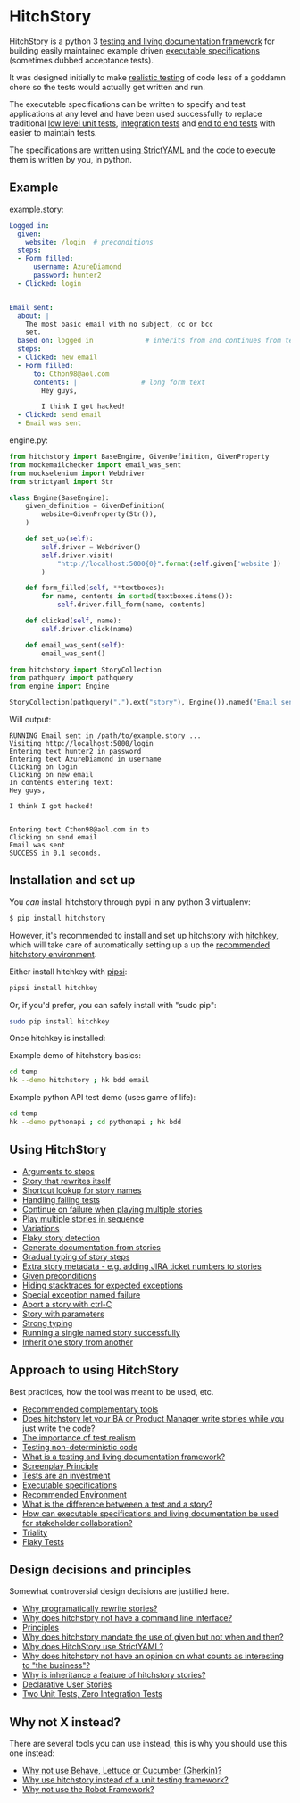 # HitchStory


HitchStory is a python 3
[testing and living documentation framework](https://hitchdev.com/hitchstory/approach/testing-and-living-documentation) for building easily
maintained example driven [executable specifications](https://hitchdev.com/hitchstory/approach/executable-specifications) (sometimes dubbed
acceptance tests).

It was designed initially to make [realistic testing](https://hitchdev.com/hitchstory/approach/test-realism) of code less
of a goddamn chore so the tests would actually get written and run.

The executable specifications can be written to specify and test applications at
any level and have been used successfully to replace traditional
[low level unit tests](https://hitchdev.com/hitchstory/), [integration tests](https://hitchdev.com/hitchstory/) and [end to end tests](https://hitchdev.com/hitchstory/)
with easier to maintain tests.

The specifications are [written using StrictYAML](https://hitchdev.com/hitchstory/why/strictyaml) and the
code to execute them is written by you, in python.


## Example








example.story:

```yaml
Logged in:
  given:
    website: /login  # preconditions
  steps:
  - Form filled:
      username: AzureDiamond
      password: hunter2
  - Clicked: login


Email sent:
  about: |
    The most basic email with no subject, cc or bcc
    set.
  based on: logged in             # inherits from and continues from test above
  steps:
  - Clicked: new email
  - Form filled:
      to: Cthon98@aol.com
      contents: |                # long form text
        Hey guys,

        I think I got hacked!
  - Clicked: send email
  - Email was sent

```









engine.py:

```python
from hitchstory import BaseEngine, GivenDefinition, GivenProperty
from mockemailchecker import email_was_sent
from mockselenium import Webdriver
from strictyaml import Str

class Engine(BaseEngine):
    given_definition = GivenDefinition(
        website=GivenProperty(Str()),
    )

    def set_up(self):
        self.driver = Webdriver()
        self.driver.visit(
            "http://localhost:5000{0}".format(self.given['website'])
        )

    def form_filled(self, **textboxes):
        for name, contents in sorted(textboxes.items()):
            self.driver.fill_form(name, contents)

    def clicked(self, name):
        self.driver.click(name)

    def email_was_sent(self):
        email_was_sent()

```









```python
from hitchstory import StoryCollection
from pathquery import pathquery
from engine import Engine

StoryCollection(pathquery(".").ext("story"), Engine()).named("Email sent").play()

```

Will output:
```
RUNNING Email sent in /path/to/example.story ...
Visiting http://localhost:5000/login
Entering text hunter2 in password
Entering text AzureDiamond in username
Clicking on login
Clicking on new email
In contents entering text:
Hey guys,

I think I got hacked!


Entering text Cthon98@aol.com in to
Clicking on send email
Email was sent
SUCCESS in 0.1 seconds.
```












## Installation and set up

You *can* install hitchstory through pypi in any python 3 virtualenv:

```bash
$ pip install hitchstory
```

However, it's recommended to install and set up hitchstory with [hitchkey](https://github.com/hitchdev/hitchkey),
which will take care of automatically setting up a up the [recommended hitchstory environment](https://hitchdev.com/hitchstory/approach/recommended-environment).

Either install hitchkey with [pipsi](https://github.com/mitsuhiko/pipsi):

```bash
pipsi install hitchkey
```

Or, if you'd prefer, you can safely install with "sudo pip":

```bash
sudo pip install hitchkey
```

Once hitchkey is installed:

Example demo of hitchstory basics:

```bash
cd temp
hk --demo hitchstory ; hk bdd email
```

Example python API test demo (uses game of life):

```bash
cd temp
hk --demo pythonapi ; cd pythonapi ; hk bdd
```


## Using HitchStory

- [Arguments to steps](https://hitchdev.com/hitchstory/using/alpha/steps-and-step-arguments)
- [Story that rewrites itself](https://hitchdev.com/hitchstory/using/alpha/rewrite-story)
- [Shortcut lookup for story names](https://hitchdev.com/hitchstory/using/alpha/shortcut-lookup)
- [Handling failing tests](https://hitchdev.com/hitchstory/using/alpha/failing-tests)
- [Continue on failure when playing multiple stories](https://hitchdev.com/hitchstory/using/alpha/continue-on-failure)
- [Play multiple stories in sequence](https://hitchdev.com/hitchstory/using/alpha/play-multiple-stories)
- [Variations](https://hitchdev.com/hitchstory/using/alpha/variations)
- [Flaky story detection](https://hitchdev.com/hitchstory/using/alpha/flaky-story-detection)
- [Generate documentation from stories](https://hitchdev.com/hitchstory/using/alpha/generate-documentation)
- [Gradual typing of story steps](https://hitchdev.com/hitchstory/using/alpha/gradual-typing)
- [Extra story metadata - e.g. adding JIRA ticket numbers to stories](https://hitchdev.com/hitchstory/using/alpha/metadata)
- [Given preconditions](https://hitchdev.com/hitchstory/using/alpha/given)
- [Hiding stacktraces for expected exceptions](https://hitchdev.com/hitchstory/using/alpha/expected-exceptions)
- [Special exception named failure](https://hitchdev.com/hitchstory/using/alpha/special-failure-exception)
- [Abort a story with ctrl-C](https://hitchdev.com/hitchstory/using/alpha/aborting)
- [Story with parameters](https://hitchdev.com/hitchstory/using/alpha/parameterized-stories)
- [Strong typing](https://hitchdev.com/hitchstory/using/alpha/strong-typing)
- [Running a single named story successfully](https://hitchdev.com/hitchstory/using/alpha/run-single-named-story)
- [Inherit one story from another](https://hitchdev.com/hitchstory/using/alpha/inheritance)



## Approach to using HitchStory

Best practices, how the tool was meant to be used, etc.

- [Recommended complementary tools](https://hitchdev.com/hitchstory/approach/complementary-tools)
- [Does hitchstory let your BA or Product Manager write stories while you just write the code?](https://hitchdev.com/hitchstory/approach/human-writable)
- [The importance of test realism](https://hitchdev.com/hitchstory/approach/test-realism)
- [Testing non-deterministic code](https://hitchdev.com/hitchstory/approach/testing-nondeterministic-code)
- [What is a testing and living documentation framework?](https://hitchdev.com/hitchstory/approach/testing-and-living-documentation)
- [Screenplay Principle](https://hitchdev.com/hitchstory/approach/screenplay-principle)
- [Tests are an investment](https://hitchdev.com/hitchstory/approach/test-investment)
- [Executable specifications](https://hitchdev.com/hitchstory/approach/executable-specifications)
- [Recommended Environment](https://hitchdev.com/hitchstory/approach/recommended-environment)
- [What is the difference betweeen a test and a story?](https://hitchdev.com/hitchstory/approach/test-or-story)
- [How can executable specifications and living documentation be used for stakeholder collaboration?](https://hitchdev.com/hitchstory/approach/stakeholder-collaboration)
- [Triality](https://hitchdev.com/hitchstory/approach/triality)
- [Flaky Tests](https://hitchdev.com/hitchstory/approach/flaky-tests)


## Design decisions and principles

Somewhat controversial design decisions are justified here.

- [Why programatically rewrite stories?](https://hitchdev.com/hitchstory/why/rewrite)
- [Why does hitchstory not have a command line interface?](https://hitchdev.com/hitchstory/why/no-cli)
- [Principles](https://hitchdev.com/hitchstory/why/principles)
- [Why does hitchstory mandate the use of given but not when and then?](https://hitchdev.com/hitchstory/why/given-when-then)
- [Why does HitchStory use StrictYAML?](https://hitchdev.com/hitchstory/why/strictyaml)
- [Why does hitchstory not have an opinion on what counts as interesting to "the business"?](https://hitchdev.com/hitchstory/why/interesting-to-the-business)
- [Why is inheritance a feature of hitchstory stories?](https://hitchdev.com/hitchstory/why/inheritance)
- [Declarative User Stories](https://hitchdev.com/hitchstory/why/declarative)
- [Two Unit Tests, Zero Integration Tests](https://hitchdev.com/hitchstory/why/2-unit-tests-0-integration-tests)


## Why not X instead?

There are several tools you can use instead, this is why you should use this one instead:

- [Why not use Behave, Lettuce or Cucumber (Gherkin)?](https://hitchdev.com/hitchstory/why-not/gherkin)
- [Why use hitchstory instead of a unit testing framework?](https://hitchdev.com/hitchstory/why-not/unit-test)
- [Why not use the Robot Framework?](https://hitchdev.com/hitchstory/why-not/robot)
